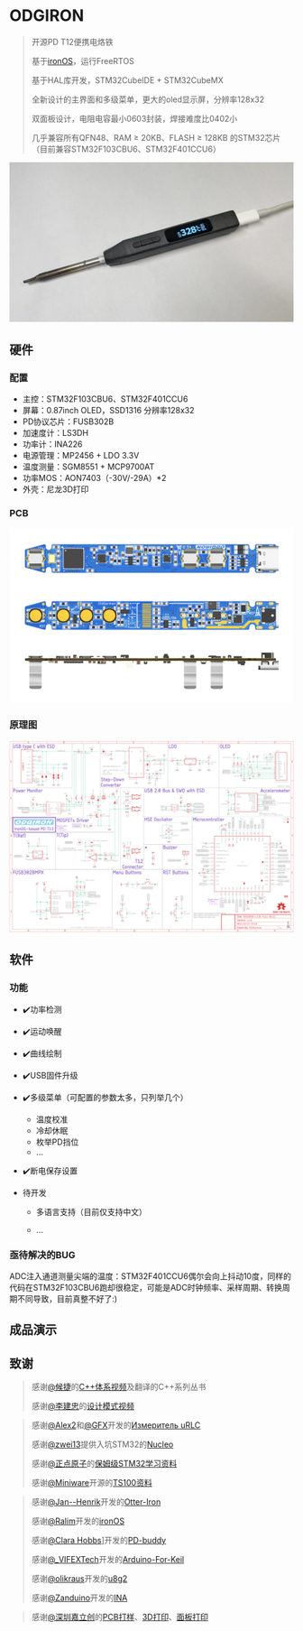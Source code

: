 # ODGIRON

>开源PD T12便携电烙铁
>
>基于[ironOS](https://github.com/Ralim/IronOS)，运行FreeRTOS
>
>基于HAL库开发，STM32CubeIDE + STM32CubeMX
>
>全新设计的主界面和多级菜单，更大的oled显示屏，分辨率128x32
>
>双面板设计，电阻电容最小0603封装，焊接难度比0402小
>
>几乎兼容所有QFN48、RAM ≥ 20KB、FLASH ≥ 128KB 的STM32芯片（目前兼容STM32F103CBU6、STM32F401CCU6）

![ODGIRON（1）](Images/ODGIRON（1）.jpg)

## 硬件

### 配置

- 主控：STM32F103CBU6、STM32F401CCU6
- 屏幕：0.87inch OLED，SSD1316 分辨率128x32
- PD协议芯片：FUSB302B
- 加速度计：LS3DH
- 功率计：INA226
- 电源管理：MP2456 + LDO 3.3V
- 温度测量：SGM8551 + MCP9700AT
- 功率MOS：AON7403（-30V/-29A）*2
- 外壳：尼龙3D打印

### PCB

![ODGIRON_F4x1_v1.0_Kicad_3D-view-clear](Hardware/Images/ODGIRON_F4x1_v1.0_Kicad_3D-view-clear.png)

### 原理图

![sch_F4x1](Hardware/Images/sch_F4x1.png)

## 软件

### 功能

- :heavy_check_mark:功率检测

- :heavy_check_mark:运动唤醒

- :heavy_check_mark:曲线绘制

- :heavy_check_mark:USB固件升级

- :heavy_check_mark:多级菜单（可配置的参数太多，只列举几个）

  - 温度校准
  - 冷却休眠
  - 枚举PD挡位
  - ...

- :heavy_check_mark:断电保存设置

- 待开发

  - 多语言支持（目前仅支持中文）

  - ...

### 亟待解决的BUG

ADC注入通道测量尖端的温度：STM32F401CCU6偶尔会向上抖动10度，同样的代码在STM32F103CBU6跑却很稳定，可能是ADC时钟频率、采样周期、转换周期不同导致，目前真整不好了:)

## 成品演示

## 致谢

> 感谢[@候捷](http://boolan.com/jjhou/)的[C++体系视频](http://boolan.com/jjhou/)及翻译的C++系列丛书
>
> 感谢[@李建忠](https://www.bilibili.com/video/BV1kW411P7KS)的[设计模式视频](https://www.bilibili.com/video/BV1kW411P7KS)

> 感谢[@Alex2](https://www.radiokot.ru/forum/viewtopic.php?t=157765)和[@GFX](https://www.radiokot.ru/forum/viewtopic.php?f=25&t=157765&start=40)开发的[Измеритель uRLC](https://www.radiokot.ru/artfiles/6435/)
>
> 感谢[@zwei13](https://www.yleee.com.cn/space-uid-1637.html)提供入坑STM32的[Nucleo](https://www.st.com/zh/evaluation-tools/stm32-nucleo-boards.html#overview)
>
> 感谢[@正点原子](http://www.alientek.com/)的[保姆级STM32学习资料](http://www.openedv.com/docs/)
>
> 感谢[@Miniware](http://www.miniware.com.cn/)开源的[TS100资料](http://www.minidso.com/forum.php?mod=viewthread&tid=892)

> 感谢[@Jan--Henrik](https://github.com/Jan--Henrik)开发的[Otter-Iron](https://github.com/Jan--Henrik/Otter-Iron)
>
> 感谢[@Ralim](https://github.com/Ralim)开发的[ironOS](https://github.com/Ralim/IronOS)
>
> 感谢[@Clara Hobbs](https://hackaday.io/clarahobbs)]开发的[PD-buddy](https://git.clayhobbs.com/pd-buddy/pd-buddy-firmware)
>
> 感谢[@_VIFEXTech](https://github.com/FASTSHIFT)开发的[Arduino-For-Keil](https://github.com/FASTSHIFT/Arduino-For-Keil)
>
> 感谢[@olikraus](https://github.com/olikraus)开发的[u8g2](https://github.com/olikraus/u8g2)
>
> 感谢[@Zanduino](https://github.com/Zanduino)开发的[INA](https://github.com/Zanduino/INA)

> 感谢[@深圳嘉立创](https://www.jlc.com/)的[PCB打样](https://www.jlc.com/newOrder/client/index.html#/pcb/pcbPlaceOrder?x=668.7900656013843&quoteOnline=yes)、[3D打印](https://www.sanweihou.com/placeOrder)、[面板打印](https://dos.szlcsc.com/dos/panel/print.html)

